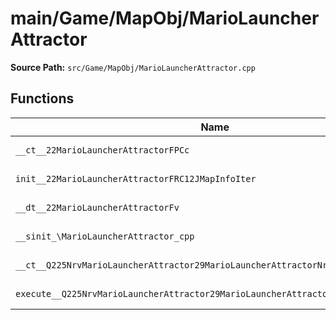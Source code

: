 # main/Game/MapObj/MarioLauncherAttractor

**Source Path:** `src/Game/MapObj/MarioLauncherAttractor.cpp`

## Functions

| Name | Address | Match % |
|------|---------|---------|
| `__ct__22MarioLauncherAttractorFPCc` | `0x801FB94C` | :white_check_mark: (100.0%) |
| `init__22MarioLauncherAttractorFRC12JMapInfoIter` | `0x801FB990` | :x: (83.6%) |
| `__dt__22MarioLauncherAttractorFv` | `0x801FBAB4` | :x: (95.7%) |
| `__sinit_\MarioLauncherAttractor_cpp` | `0x801FBB10` | :white_check_mark: (100.0%) |
| `__ct__Q225NrvMarioLauncherAttractor29MarioLauncherAttractorNrvWaitFv` | `0x801FBB18` | :white_check_mark: (100.0%) |
| `execute__Q225NrvMarioLauncherAttractor29MarioLauncherAttractorNrvWaitCFP5Spine` | `0x801FBB28` | :white_check_mark: (100.0%) |